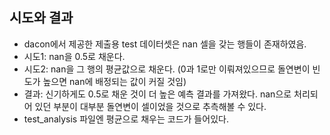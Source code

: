 ## 시도와 결과
+ dacon에서 제공한 제출용 test 데이터셋은 nan 셀을 갖는 행들이 존재하였음.
+ 시도1: nan을 0.5로 채운다.
+ 시도2: nan을 그 행의 평균값으로 채운다. (0과 1로만 이뤄져있으므로 돌연변이 빈도가 높으면 nan에 배정되는 값이 커질 것임)
+ 결과: 신기하게도 0.5로 채운 것이 더 높은 예측 결과를 가져왔다. nan으로 처리되어 있던 부분이 대부분 돌연변이 셀이었을 것으로 추측해볼 수 있다.
+ test_analysis 파일엔 평균으로 채우는 코드가 들어있다.
